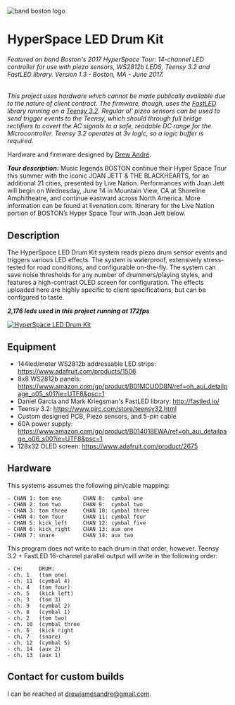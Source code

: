 ![band boston logo](http://www.trademarkandcopyrightlawblog.com/wp-content/uploads/sites/9/2016/11/boston-1.png)
# HyperSpace LED Drum Kit
###### Featured on band Boston's 2017 HyperSpace Tour: 14-channel LED controller for use with piezo sensors, WS2812b LEDS, Teensy 3.2 and FastLED library. Version 1.3 - Boston, MA - June 2017.
*This project uses hardware which cannot be made publically available due to the nature of client contract. The firmware, though, uses the <a href='https://github.com/FastLED/FastLED'>FastLED</a> library running on a <a href='https://www.pjrc.com/store/teensy32.html'>Teensy 3.2</a>. Regular ol' pizeo sensors can be used to send trigger events to the Teensy, which should through full bridge rectifiers to covert the AC signals to a safe, readable DC range for the Microcontroller. Teensy 3.2 operates at 3v logic, so a logic buffer is required.*

Hardware and firmware designed by <a href='www.drew-andre.com'>Drew André</a>.

***Tour description:*** Music legends BOSTON continue their Hyper Space Tour this summer with the iconic JOAN JETT & THE BLACKHEARTS, for an additional 21 cities, presented by Live Nation. Performances with Joan Jett will begin on Wednesday, June 14 in Mountain View, CA at Shoreline Amphitheatre, and continue eastward across North America. More information can be found at livenation.com. Itinerary for the Live Nation portion of BOSTON’s Hyper Space Tour with Joan Jett below.

## Description
The HyperSpace LED Drum Kit system reads piezo drum sensor events and triggers various LED effects. The system is waterproof, extensively stress-tested for road conditions, and configurable on-the-fly. The system can save noise thresholds for any number of drummers/playing styles, and features a high-contrast OLED screen for configuration. The effects uploaded here are highly specific to client specifications, but can be configured to taste.

***2,176 leds used in this project running at 172fps***

[![HyperSpace LED Drum Kit](https://img.youtube.com/vi/aQiT6eR48F4/0.jpg)](https://www.youtube.com/watch?v=aQiT6eR48F4)       

## Equipment
* 144led/meter WS2812b addressable LED strips: https://www.adafruit.com/products/1506
* 8x8 WS2812b panels: https://www.amazon.com/gp/product/B01MCUOD8N/ref=oh_aui_detailpage_o05_s01?ie=UTF8&psc=1
* Daniel Garcia and Mark Kriegsman's FastLED library: http://fastled.io/
* Teensy 3.2: https://www.pjrc.com/store/teensy32.html
* Custom designed PCB, Piezo sensors, and 5-pin cable
* 60A power supply: https://www.amazon.com/gp/product/B014018EWA/ref=oh_aui_detailpage_o06_s00?ie=UTF8&psc=1
* 128x32 OLED screen: https://www.adafruit.com/product/2675

## Hardware
This systems assumes the following pin/cable mapping:
  ```
  - CHAN 1: tom one       CHAN 8:  cymbal one
  - CHAN 2: tom two       CHAN 9:  cymbal two
  - CHAN 3: tom three     CHAN 10: cymbal three
  - CHAN 4: tom four      CHAN 11: cymbal four
  - CHAN 5: kick_left     CHAN 12: cymbal five
  - CHAN 6: kick_right    CHAN 13: aux one
  - CHAN 7: snare         CHAN 14: aux two
  ```

This program does not write to each drum in that order, however.
Teensy 3.2 + FastLED 16-channel parallel output will write
in the following order:

```
- CH:     DRUM:
- ch. 1   (tom one)   
- ch. 11  (cymbal 4)   
- ch. 4   (tom four)  
- ch. 5   (kick left)
- ch. 3   (tom 3)     
- ch. 9   (cymbal 2)   
- ch. 8   (cymbal 1)   
- ch. 2   (tom two)   
- ch. 10  (cymbal three
- ch. 6   (kick right
- ch. 7   (snare)      
- ch. 12  (cymbal 5)   
- ch. 14  (aux 2)      
- ch. 13  (aux 1)      
```

## Contact for custom builds
I can be reached at <a href='mailto:drewjamesandre@gmail.com'>drewjamesandre@gmail.com</a>. 
